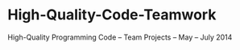 High-Quality-Code-Teamwork
==========================

High-Quality Programming Code – Team Projects – May – July 2014
